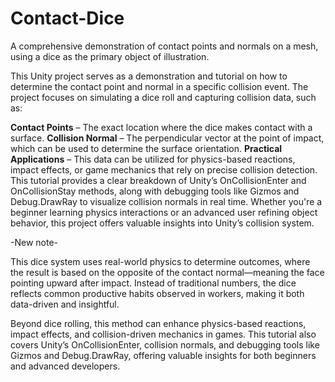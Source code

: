 # Contact-Dice
 A comprehensive demonstration of contact points and normals on a mesh, using a dice as the primary object of illustration.

This Unity project serves as a demonstration and tutorial on how to determine the contact point and normal in a specific collision event. The project focuses on simulating a dice roll and capturing collision data, such as:

**Contact Points** – The exact location where the dice makes contact with a surface.
**Collision Normal** – The perpendicular vector at the point of impact, which can be used to determine the surface orientation.
**Practical Applications** – This data can be utilized for physics-based reactions, impact effects, or game mechanics that rely on precise collision detection.
This tutorial provides a clear breakdown of Unity’s OnCollisionEnter and OnCollisionStay methods, along with debugging tools like Gizmos and Debug.DrawRay to visualize collision normals in real time. Whether you're a beginner learning physics interactions or an advanced user refining object behavior, this project offers valuable insights into Unity’s collision system.

-New note-

This dice system uses real-world physics to determine outcomes, where the result is based on the opposite of the contact normal—meaning the face pointing upward after impact. Instead of traditional numbers, the dice reflects common productive habits observed in workers, making it both data-driven and insightful.

Beyond dice rolling, this method can enhance physics-based reactions, impact effects, and collision-driven mechanics in games. This tutorial also covers Unity’s OnCollisionEnter, collision normals, and debugging tools like Gizmos and Debug.DrawRay, offering valuable insights for both beginners and advanced developers.
